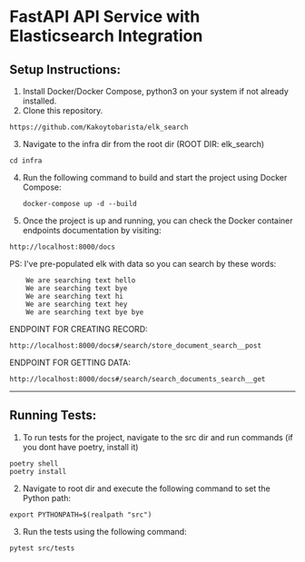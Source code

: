 # FastAPI API Service with Elasticsearch Integration

## Setup Instructions:
1. Install Docker/Docker Compose, python3 on your system if not already installed.
2. Clone this repository.
```
https://github.com/Kakoytobarista/elk_search
```
3. Navigate to the infra dir from the root dir (ROOT DIR: elk_search)
```
cd infra
```
4. Run the following command to build and start the project using Docker Compose:
   ```shell
   docker-compose up -d --build
5. Once the project is up and running, you can check the Docker container endpoints documentation by visiting:
```
http://localhost:8000/docs
```
PS:
I've pre-populated elk with data so you can search by these words:
```text
    We are searching text hello
    We are searching text bye
    We are searching text hi
    We are searching text hey
    We are searching text bye bye
```

ENDPOINT FOR CREATING RECORD:
```
http://localhost:8000/docs#/search/store_document_search__post
```
ENDPOINT FOR GETTING DATA:
```
http://localhost:8000/docs#/search/search_documents_search__get
```
_____

## Running Tests:

1. To run tests for the project, navigate to the src dir and run commands (if you dont have poetry, install it)
```
poetry shell
poetry install
```
2. Navigate to root dir and execute the following command to set the Python path:
```shell
export PYTHONPATH=$(realpath "src")
```
3. Run the tests using the following command:

```
pytest src/tests
```

